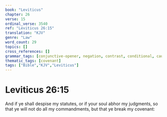 ```yaml
---
book: "Leviticus"
chapter: 26
verse: 15
ordinal_verse: 3540
ref: "Leviticus 26:15"
translation: "KJV"
genre: "Law"
word_count: 29
topics: []
cross_references: []
grammar_tags: [conjunctive-opener, negation, contrast, conditional, cause-effect]
thematic_tags: [covenant]
tags: ["Bible","KJV","Leviticus"]
---
```


# Leviticus 26:15

And if ye shall despise my statutes, or if your soul abhor my judgments, so that ye will not do all my commandments, but that ye break my covenant:

